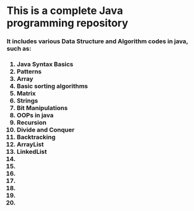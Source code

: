# This is a complete Java programming repository

<h3>It includes various Data Structure and Algorithm codes in java, such as:<h3>
<ol>
    <li>Java Syntax Basics</li>
    <li>Patterns</li>
    <li>Array</li>
    <li>Basic sorting algorithms</li>
    <li>Matrix</li>
    <li>Strings</li>
    <li>Bit Manipulations</li>
    <li>OOPs in java</li>
    <li>Recursion</li>
    <li>Divide and Conquer</li>
    <li>Backtracking</li>
    <li>ArrayList</li>
    <li>LinkedList</li>
    <li></li>
    <li></li>
    <li></li>
    <li></li>
    <li></li>
    <li></li>
    <li></li>
<ol>